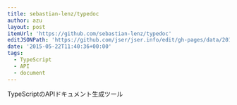 ```yaml
---
title: sebastian-lenz/typedoc
author: azu
layout: post
itemUrl: 'https://github.com/sebastian-lenz/typedoc'
editJSONPath: 'https://github.com/jser/jser.info/edit/gh-pages/data/2015/05/index.json'
date: '2015-05-22T11:40:36+00:00'
tags:
  - TypeScript
  - API
  - document
---
```

TypeScriptのAPIドキュメント生成ツール
